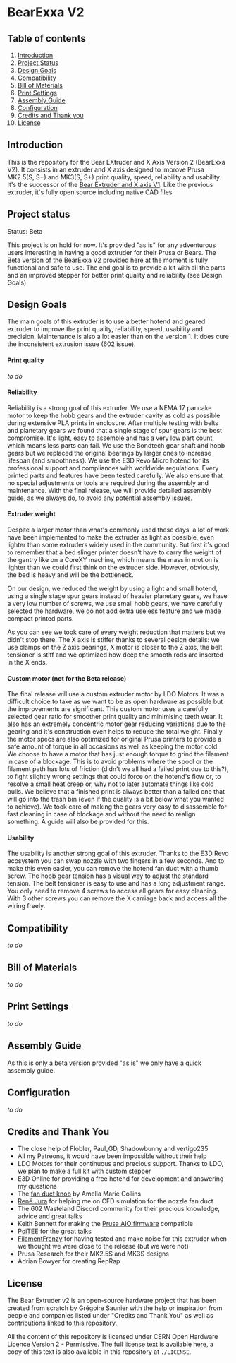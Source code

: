 # BearExxa V2

## Table of contents
  1. [Introduction](#introduction)
  2. [Project Status](#project-status)
  3. [Design Goals](#design-goals)
  4. [Compatibility](#compatibility)
  5. [Bill of Materials](#bill-of-materials)
  6. [Print Settings](#print-settings)
  7. [Assembly Guide](#assembly-guide)
  8. [Configuration](#configuration)
  9. [Credits and Thank you](#credits-and-thank-you)
  10. [License](#license)

## Introduction 

This is the repository for the Bear EXtruder and X Axis Version 2 (BearExxa V2). It consists in an extruder and X axis designed to improve Prusa MK2.5(S, S+) and MK3(S, S+) print quality, speed, reliability and usability. It's the successor of the [Bear Extruder and X axis V1](https://github.com/gregsaun/bear_extruder_and_x_axis). Like the previous extruder, it's fully open source including native CAD files.

## Project status

Status: Beta

This project is on hold for now. It's provided "as is" for any adventurous users interesting in having a good extruder for their Prusa or Bears. The Beta version of the BearExxa V2 provided here at the moment is fully functional and safe to use. The end goal is to provide a kit with all the parts and an improved stepper for better print quality and reliability (see Design Goals)

## Design Goals

The main goals of this extruder is to use a better hotend and geared extruder to improve the print quality, reliability, speed, usability and precision. Maintenance is also a lot easier than on the version 1. It does cure the inconsistent extrusion issue (602 issue).

#### Print quality

*to do*

#### Reliability

Reliability is a strong goal of this extruder. We use a NEMA 17 pancake motor to keep the hobb gears and the extruder cavity as cold as possible during extensive PLA prints in enclosure. After multiple testing with belts and planetary gears we found that a single stage of spur gears is the best compromise. It's light, easy to assemble and has a very low part count, which means less parts can fail. We use the Bondtech gear shaft and hobb gears but we replaced the original bearings by larger ones to increase lifespan (and smoothness). We use the E3D Revo Micro hotend for its professional support and compliances with worldwide regulations. Every printed parts and features have been tested carefully. We also ensure that no special adjustments or tools are required during the assembly and maintenance. With the final release, we will provide detailed assembly guide, as we always do, to avoid any potential assembly issues.

#### Extruder weight

Despite a larger motor than what's commonly used these days, a lot of work have been implemented to make the extruder as light as possible, even lighter than some extruders widely used in the community. But first it's good to remember that a bed slinger printer doesn't have to carry the weight of the gantry like on a CoreXY machine, which means the mass in motion is lighter than we could first think on the extruder side. However, obviously, the bed is heavy and will be the bottleneck.

On our design, we reduced the weight by using a light and small hotend, using a single stage spur gears instead of heavier planetary gears, we have a very low number of screws, we use small hobb gears, we have carefully selected the hardware, we do not add extra useless feature and we made compact printed parts.

As you can see we took care of every weight reduction that matters but we didn't stop there. The X axis is stiffer thanks to several design details: we use clamps on the Z axis bearings, X motor is closer to the Z axis, the belt tensioner is stiff and we optimized how deep the smooth rods are inserted in the X ends.

#### Custom motor (not for the Beta release)

The final release will use a custom extruder motor by LDO Motors. It was a difficult choice to take as we want to be as open hardware as possible but the improvements are significant. This custom motor uses a carefully selected gear ratio for smoother print quality and  minimising teeth wear. It also has an extremely concentric motor gear reducing variations due to the gearing and it's construction even helps to reduce the total weight. Finally the motor specs are also optimized for original Prusa printers to provide a safe amount of torque in all occasions as well as keeping the motor cold. We choose to have a motor that has just enough torque to grind the filament in case of a blockage. This is to avoid problems where the spool or the filament path has lots of friction (didn't we all had a failed print due to this?), to fight slightly wrong settings that could force on the hotend's flow or, to resolve a small heat creep or, why not to later automate things like cold pulls. We believe that a finished print is always better than a failed one that will go into the trash bin (even if the quality is a bit below what you wanted to achieve). We took care of making the gears very easy to disassemble for fast cleaning in case of blockage and without the need to realign something. A guide will also be provided for this.

#### Usability

The usability is another strong goal of this extruder. Thanks to the E3D Revo ecosystem you can swap nozzle with two fingers in a few seconds. And to make this even easier, you can remove the hotend fan duct with a thumb screw. The hobb gear tension has a visual way to adjust the standard tension. The belt tensioner is easy to use and has a long adjustment range. You only need to remove 4 screws to access all gears for easy cleaning. With 3 other screws you can remove the X carriage back and access all the wiring freely.

## Compatibility

*to do*

## Bill of Materials

*to do*

## Print Settings

*to do*

## Assembly Guide

As this is only a beta version provided "as is" we only have a quick assembly guide.

## Configuration

*to do*

## Credits and Thank You

- The close help of Flobler, Paul_GD, Shadowbunny and vertigo235
- All my Patreons, it would have been impossible without their help
- LDO Motors for their continuous and precious support. Thanks to LDO, we plan to make a full kit with custom stepper
- E3D Online for providing a free hotend for development and answering my questions
- The [fan duct knob](https://www.printables.com/model/113157-bear-extruder-v1-fan-duct-knob) by Amelia Marie Collins
- [René Jura](https://rene-jurack.de) for helping me on CFD simulation for the nozzle fan duct
- The 602 Wasteland Discord community for their precious knowledge, advice and great talks
- Keith Bennett for making the [Prusa AIO firmware](https://github.com/thisiskeithb/PrusaAIO) compatible
- [PoiTEE](https://x.com/PoiTEE) for the great talks
- [FilamentFrenzy](https://x.com/FilamentFrenzy) for having tested and make noise for this extruder when we thought we were close to the release (but we were not)
- Prusa Research for their MK2.5S and MK3S designs
- Adrian Bowyer for creating RepRap

## License

The Bear Extruder v2 is an open-source hardware project that has been created from scratch by Grégoire Saunier with the help or inspiration from people and companies listed under "Credits and Thank You" as well as contributions linked to this repository.

All the content of this repository is licensed under CERN Open Hardware Licence Version 2 - Permissive. The full license text is available [here](https://ohwr.org/project/cernohl/-/wikis/uploads/3eff4154d05e7a0459f3ddbf0674cae4/cern_ohl_p_v2.txt), a copy of this text is also available in this repository at `./LICENSE`.